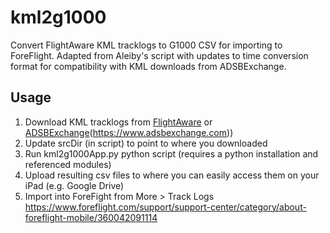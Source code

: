 # kml2g1000
Convert FlightAware KML tracklogs to G1000 CSV for importing to ForeFlight. Adapted from Aleiby's script with updates to time conversion format for compatibility with KML downloads from ADSBExchange.

## Usage
1. Download KML tracklogs from [FlightAware](https://www.flightaware.com) or [ADSBExchange](https://www.flightaware.com)(https://www.adsbexchange.com))
2. Update srcDir (in script) to point to where you downloaded
3. Run kml2g1000App.py python script (requires a python installation and referenced modules)
4. Upload resulting csv files to where you can easily access them on your iPad (e.g. Google Drive)
5. Import into ForeFight from More > Track Logs https://www.foreflight.com/support/support-center/category/about-foreflight-mobile/360042091114
